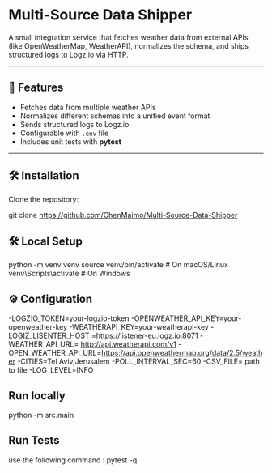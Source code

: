 # Multi-Source Data Shipper

A small integration service that fetches weather data from external APIs (like OpenWeatherMap, WeatherAPI), normalizes the schema, and ships structured logs to Logz.io via HTTP.

---

## 📌 Features
- Fetches data from multiple weather APIs
- Normalizes different schemas into a unified event format
- Sends structured logs to Logz.io
- Configurable with `.env` file
- Includes unit tests with **pytest**

---

## 🛠️ Installation

Clone the repository:

git clone https://github.com/ChenMaimo/Multi-Source-Data-Shipper


## 🛠️ Local Setup

python -m venv venv
source venv/bin/activate   # On macOS/Linux
venv\Scripts\activate      # On Windows


## ⚙️ Configuration
-LOGZIO_TOKEN=your-logzio-token
-OPENWEATHER_API_KEY=your-openweather-key
-WEATHERAPI_KEY=your-weatherapi-key
-LOGIZ_LISENTER_HOST =https://listener-eu.logz.io:8071
-WEATHER_API_URL= http://api.weatherapi.com/v1
-OPEN_WEATHER_API_URL=https://api.openweathermap.org/data/2.5/weather
-CITIES=Tel Aviv,Jerusalem
-POLL_INTERVAL_SEC=60
-CSV_FILE= path to file
-LOG_LEVEL=INFO


## Run locally
python -m src.main

## Run Tests 
use the following command :
pytest -q